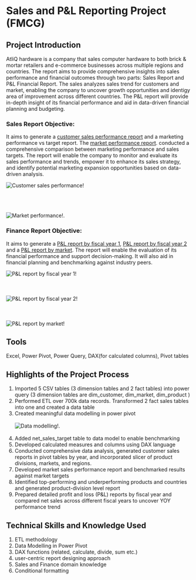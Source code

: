 # Sales and P&L Reporting Project (FMCG)
## Project Introduction
AtliQ hardware is a company that sales computer hardware to both brick & mortar retailers and e-commerce businesses across multiple regions and countries. The report aims to provide comprehensive insights into sales performance and financial outcomes through two parts: Sales Report and P&L Financial Report. The sales analyzes sales trend for customers and market, enabling the company to uncover growth opportunities and identigy area of improvement across different countries. The P&L report will provide in-depth insight of its financial performance and aid in data-driven financial planning and budgeting.

### Sales Report Objective:
It aims to generate a [customer sales performance report](https://github.com/Mickey-lucky/Sales_PL_Reporting_Project-Excel-Power-Pivot-/blob/main/Hardware%20Sales%20reporting_Mengya%20Wu%E2%80%94%E2%80%94final.pdf) and a marketing performance vs target report. The [market performance report](https://github.com/user-attachments/assets/a91fb2bf-7147-4c47-8d29-b0af5cf9e188). conducted a comprehensive comparison between marketing performance and sales targets.   The report will enable the company to monitor and evaluate its sales performance and trends, empower it to enhance its sales strategy, and identify potential marketing expansion opportunities based on data-driven analysis.

![Customer sales performance!](https://github.com/user-attachments/assets/54c9c309-e3e6-4e54-a733-b646cc2427f7)<br><br><br><br>

![Market performance!](https://github.com/user-attachments/assets/a91fb2bf-7147-4c47-8d29-b0af5cf9e188).

### Finance Report Objective:
It aims to generate a [P&L report by fiscal year 1](https://github.com/user-attachments/assets/92f108b3-1d5e-434f-a592-85021c241176), [P&L report by fiscal year 2](https://github.com/user-attachments/assets/9323715f-c57d-4984-b922-375401de209e) and a [P&L report by market](https://github.com/user-attachments/assets/5c72148e-0790-481e-8996-4760ffedbf05). The report will enable the evaluation of its financial performance and support decision-making. It will also aid in financial planning and benchmarking against industry peers.

![P&L report by fiscal year 1!](https://github.com/user-attachments/assets/92f108b3-1d5e-434f-a592-85021c241176)<br><br><br><br>
![P&L report by fiscal year 2!](https://github.com/user-attachments/assets/9323715f-c57d-4984-b922-375401de209e)<br><br><br><br>
![P&L report by market!](https://github.com/user-attachments/assets/5c72148e-0790-481e-8996-4760ffedbf05)
## Tools 
Excel, Power Pivot, Power Query, DAX(for calculated columns), Pivot tables

## Highlights of the Project Process
1. Imported 5 CSV tables (3 dimension tables and 2 fact tables) into power query (3 dimension tables are dim_customer, dim_market, dim_product )
2. Performed ETL over 700k data records. Transformed 2 fact sales tables into one and created a data table
3. Created meaningful data modelling in power pivot <br><br> ![Data modelling!](https://github.com/user-attachments/assets/fc4a9616-fd7a-4829-b584-1376f508978c).<br><br>
4. Added net_sales_target table to data model to enable benchmarking
5. Developed calculated measures and columns using DAX language 
6. Conducted comprehensive data analysis, generated customer sales reports in pivot tables by year, and incorporated slicer of product divisions, markets, and regions.
7. Developed market sales performance report and benchmarked results against market targets 
8. Identified top-performing and underperforming products and countries and generated product-division level report
9. Prepared detailed profit and loss (P&L) reports by fiscal year and compared net sales across different fiscal years to uncover YOY performance trend


## Technical Skills and Knowledge Used
1. ETL methodology
2. Data Modelling in Power Pivot
3. DAX functions (related, calculate, divide, sum etc.)
4. user-centric report designing approach
5. Sales and Finance domain knowledge
6. Conditional formatting


